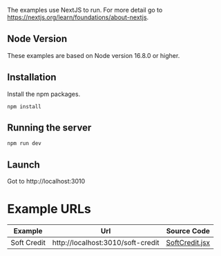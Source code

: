 The examples use NextJS to run. For more detail go to https://nextjs.org/learn/foundations/about-nextjs.

## Node Version

These examples are based on Node version 16.8.0 or higher.

## Installation

Install the npm packages.

`npm install`

## Running the server

`npm run dev`

## Launch

Got to http://localhost:3010

# Example URLs

| Example | Url | Source Code |
| ------- | --- | ----------- |
| Soft Credit | http://localhost:3010/soft-credit | [SoftCredit.jsx](https://github.com/dealermesh/dealermesh-react/blob/main/examples/src/SoftCredit.jsx) |


